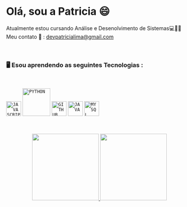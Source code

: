 ## <h1 align="left"> Olá, sou a Patricia 😄 </h1>

Atualmente estou cursando Análise e Desenolvimento de Sistemas💻👩‍🎓
<br> Meu contato 📧 : devpatricialima@gmail.com
</br>
</br>
</br>
### 🖥️ Esou aprendendo as seguintes Tecnologias : 
</br>

<code><img width="40px" src="https://cdn.jsdelivr.net/gh/devicons/devicon/icons/javascript/javascript-original.svg" title = "JAVASCRIPT"/></code>
<code><img width="75px" src="https://img.shields.io/badge/Python-14354C?style=for-the-badge&logo=python&logoColor=white" title = "PYTHON"/></code>
<code><img width="40px" src="https://cdn.jsdelivr.net/gh/devicons/devicon/icons/github/github-original.svg" title = "GITHUB"/></code>
<code><img width="40px" src="https://cdn.jsdelivr.net/gh/devicons/devicon/icons/java/java-original.svg" title = "JAVA"/></code>
<code><img width="40px" src="https://cdn.jsdelivr.net/gh/devicons/devicon/icons/mysql/mysql-original.svg" title = "MYSQL"/></code>

</br>
<p align="center">
<a href="https://github.com/patricialima1992/patricialima1992">
  <img height="180em" src="https://github-readme-stats-eight-theta.vercel.app/api?username=patricialima1992&show_icons=true&theme=algolia&include_all_commits=true&count_private=true"/>
  <img height="180em" src="https://github-readme-stats-eight-theta.vercel.app/api/top-langs/?username=patricia1992&layout=compact&langs_count=8&theme=algolia"/>
</a>
</p>
</br>
